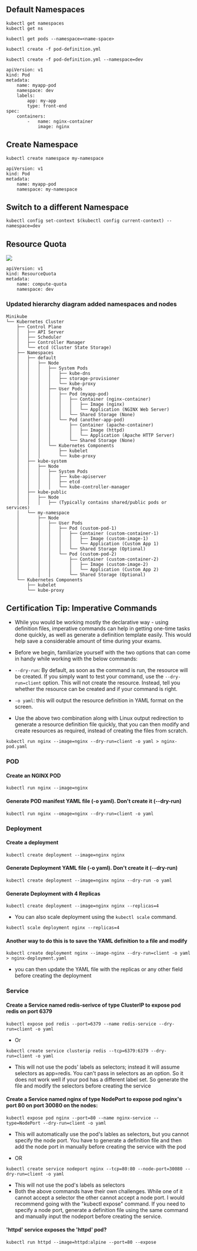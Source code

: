 ## Default Namespaces

```
kubectl get namespaces
kubectl get ns
```

```
kubectl get pods --namespace=<name-space>
```

```
kubectl create -f pod-definition.yml
```

```
kubectl create -f pod-definition.yml --namespace=dev
```

```
apiVersion: v1
kind: Pod
metadata:
    name: myapp-pod
    namespace: dev
    labels:
        app: my-app
        type: front-end
spec:
    containers:
        -   name: nginx-container
            image: nginx
```

## Create Namespace

```
kubectl create namespace my-namespace
```

```
apiVersion: v1
kind: Pod
metadata:
    name: myapp-pod
    namespace: my-namespace
```

## Switch to a different Namespace

```
kubectl config set-context $(kubectl config current-context) --namespace=dev
```

## Resource Quota

<img src="https://github.com/matoanbach/k8s-ckad/blob/main/assets/sec%201/5.png"/>

```
apiVersion: v1
kind: ResourceQuota
metadata:
    name: compute-quota
    namespace: dev
```

### Updated hierarchy diagram added namespaces and nodes

```
Minikube
└── Kubernetes Cluster
    ├── Control Plane
    │   ├── API Server
    │   ├── Scheduler
    │   ├── Controller Manager
    │   └── etcd (Cluster State Storage)
    ├── Namespaces
    │   ├── default
    │   │   ├── Node
    │   │   │   ├── System Pods
    │   │   │   │   ├── kube-dns
    │   │   │   │   ├── storage-provisioner
    │   │   │   │   └── kube-proxy
    │   │   │   ├── User Pods
    │   │   │   │   ├── Pod (myapp-pod)
    │   │   │   │   │   ├── Container (nginx-container)
    │   │   │   │   │   │   ├── Image (nginx)
    │   │   │   │   │   │   └── Application (NGINX Web Server)
    │   │   │   │   │   └── Shared Storage (None)
    │   │   │   │   └── Pod (another-app-pod)
    │   │   │   │       ├── Container (apache-container)
    │   │   │   │       │   ├── Image (httpd)
    │   │   │   │       │   └── Application (Apache HTTP Server)
    │   │   │   │       └── Shared Storage (None)
    │   │   │   └── Kubernetes Components
    │   │   │       ├── kubelet
    │   │   │       └── kube-proxy
    │   ├── kube-system
    │   │   ├── Node
    │   │   │   ├── System Pods
    │   │   │   │   ├── kube-apiserver
    │   │   │   │   ├── etcd
    │   │   │   │   └── kube-controller-manager
    │   ├── kube-public
    │   │   ├── Node
    │   │   │   ├── (Typically contains shared/public pods or services)
    │   └── my-namespace
    │       ├── Node
    │       │   ├── User Pods
    │       │   │   ├── Pod (custom-pod-1)
    │       │   │   │   ├── Container (custom-container-1)
    │       │   │   │   │   ├── Image (custom-image-1)
    │       │   │   │   │   └── Application (Custom App 1)
    │       │   │   │   └── Shared Storage (Optional)
    │       │   │   └── Pod (custom-pod-2)
    │       │   │       ├── Container (custom-container-2)
    │       │   │       │   ├── Image (custom-image-2)
    │       │   │       │   └── Application (Custom App 2)
    │       │   │       └── Shared Storage (Optional)
    └── Kubernetes Components
        ├── kubelet
        └── kube-proxy

```

## Certification Tip: Imperative Commands

- While you would be working mostly the declarative way - using definition files, imperative commands can help in getting one-time tasks done quickly, as well as generate a definition template easily. This would help save a considerable amount of time during your exams.

- Before we begin, familiarize yourself with the two options that can come in handy while working with the below commands:

- <code>--dry-run</code>: By default, as soon as the command is run, the resource will be created. If you simply want to test your command, use the <code>--dry-run=client</code> option. This will not create the resource. Instead, tell you whether the resource can be created and if your command is right.

- <code>-o yaml</code>: this will output the resource definition in YAML format on the screen.

- Use the above two combination along with Linux output redirection to generate a resource definition file quickly, that you can then modify and create resources as required, instead of creating the files from scratch.

```
kubectl run nginx --image=nginx --dry-run=client -o yaml > nginx-pod.yaml
```

### POD

#### Create an NGINX POD

```
kubectl run nginx --image=nginx
```

#### Generate POD manifest YAML file (-o yaml). Don't create it (--dry-run)

```
kubectl run nginx --omage=nginx --dry-run=client -o yaml
```

### Deployment

#### Create a deployment

```
kubectl create deployment --image=nginx nginx
```

#### Generate Deployment YAML file (-o yaml). Don't create it (--dry-run)

```
kubectl create deployment --image=nginx nginx --dry-run -o yaml
```

#### Generate Deployment with 4 Replicas

```
kubectl create deployment --image=nginx nginx --replicas=4
```

- You can also scale deployment using the <code>kubectl scale</code> command.

```
kubectl scale deployment nginx --replicas=4
```

#### Another way to do this is to save the YAML definition to a file and modify

```
kubectl create deployment nginx --image-nginx --dry-run=client -o yaml > nginx-deployment.yaml
```

- you can then update the YAML file with the replicas or any other field before creating the deployment

### Service

#### Create a Service named redis-serivce of type ClusterIP to expose pod redis on port 6379

```
kubectl expose pod redis --port=6379 --name redis-service --dry-run=client -o yaml
```

- Or

```
kubectl create service clusterip redis --tcp=6379:6379 --dry-run=client -o yaml
```

- This will not use the pods' labels as selectors; instead it will assume selectors as app=redis. You can't pass in selectors as an option. So it does not work well if your pod has a different label set. So generate the file and modify the selectors before creating the service

#### Create a Service named nginx of type NodePort to expose pod nginx's port 80 on port 30080 on the nodes:

```
kubectl expose pod nginx --port=80 --name nginx-service --type=NodePort --dry-run=client -o yaml
```

- This will automatically use the pod's lables as selectors, but you cannot specify the node port. You have to generate a definition file and then add the node port in manually before creating the service with the pod

- OR

```
kubectl create service nodeport nginx --tcp=80:80 --node-port=30080 --dry-run=client -o yaml
```

- This will not use the pod's labels as selectors
- Both the above commands have their own challenges. While one of it cannot accept a selector the other cannot accept a node port. I would recommend going with the "kubectl expose" command. If you need to specify a node port, generate a definition file using the same command and manually input the nodeport before creating the service.

#### 'httpd' service exposes the 'httpd' pod?

```
kubectl run httpd --image=httpd:alpine --port=80 --expose
```
